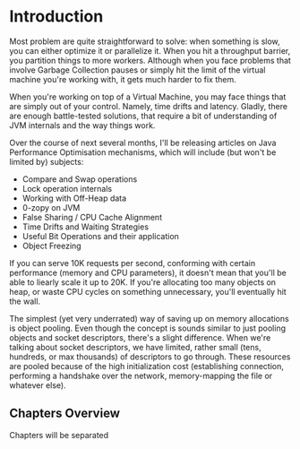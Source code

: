 # Introduction 

Most problem are quite straightforward to solve: when something is slow,
you can either optimize it or parallelize it. When you hit a throughput
barrier, you partition things to more workers. Although when you face
problems that involve Garbage Collection pauses or simply hit the limit
of the virtual machine you're working with, it gets much harder to fix
them.

When you're working on top of a Virtual Machine, you may face things 
that are simply out of your control. Namely, time drifts and latency.
Gladly, there are enough battle-tested solutions, that require a bit
of understanding of JVM internals and the way things work.

Over the course of next several months, I'll be releasing articles on
Java Performance Optimisation mechanisms, which will include (but won't
be limited by) subjects: 

  * Compare and Swap operations 
  * Lock operation internals 
  * Working with Off-Heap data
  * 0-zopy on JVM
  * False Sharing / CPU Cache Alignment 
  * Time Drifts and Waiting Strategies 
  * Useful Bit Operations and their application
  * Object Freezing 
  
If you can serve 10K requests per second, conforming with certain
performance (memory and CPU parameters), it doesn't mean that you'll 
be able to liearly scale it up to 20K. If you're allocating too many
objects on heap, or waste CPU cycles on something unnecessary, you'll
eventually hit the wall. 

The simplest (yet very underrated) way of saving up on memory allocations
is object pooling. Even though the concept is sounds similar to just 
pooling objects and socket descriptors, there's a slight difference.
When we're talking about socket descriptors, we have limited, rather 
small (tens, hundreds, or max thousands) of descriptors to go through. 
These resources are pooled because of the high initialization cost
(establishing connection, performing a handshake over the network, 
memory-mapping the file or whatever else). 

## Chapters Overview

Chapters will be separated 
